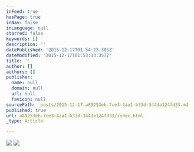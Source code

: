 ```yaml
---
inFeed: true
hasPage: true
inNav: false
inLanguage: null
starred: false
keywords: []
description: ''
datePublished: '2015-12-17T01:54:23.305Z'
dateModified: '2015-12-17T01:53:33.357Z'
title: ''
author: []
authors: []
publisher:
  name: null
  domain: null
  url: null
  favicon: null
sourcePath: _posts/2015-12-17-a89253eb-7ce3-4aa1-b33d-344da124fd33.md
published: true
url: a89253eb-7ce3-4aa1-b33d-344da124fd33/index.html
_type: Article

---
```

![](https://the-grid-user-content.s3-us-west-2.amazonaws.com/68785e4c-fefa-498d-acee-f068e3d8e559.jpg)
![](https://the-grid-user-content.s3-us-west-2.amazonaws.com/44d1975c-498d-48bf-8260-080014329350.png)